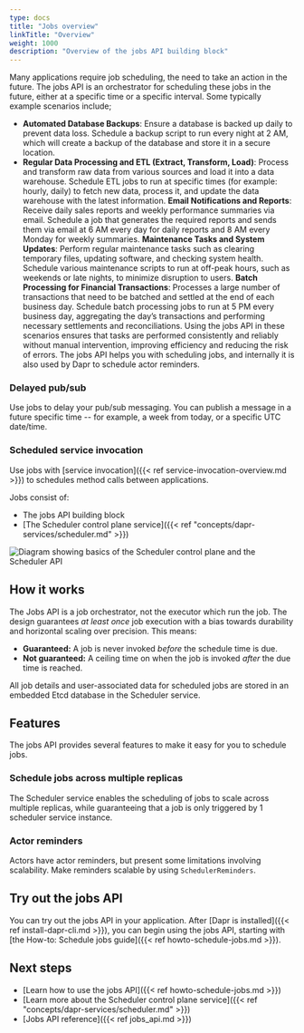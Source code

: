 ```yaml
---
type: docs
title: "Jobs overview"
linkTitle: "Overview"
weight: 1000
description: "Overview of the jobs API building block"
---
```


Many applications require job scheduling, the need to take an action in the future. The jobs API is an orchestrator for scheduling these jobs in the future, either at a specific time or a specific interval. 
Some typically example scenarios include;
- **Automated Database Backups**: Ensure a database is backed up daily to prevent data loss. Schedule a backup script to run every night at 2 AM, which will create a backup of the database and store it in a secure location.
- **Regular Data Processing and ETL (Extract, Transform, Load)**: Process and transform raw data from various sources and load it into a data warehouse. Schedule ETL jobs to run at specific times (for example: hourly, daily) to fetch new data, process it, and update the data warehouse with the latest information.
**Email Notifications and Reports**: Receive daily sales reports and weekly performance summaries via email. Schedule a job that generates the required reports and sends them via email at 6 AM every day for daily reports and 8 AM every Monday for weekly summaries.
**Maintenance Tasks and System Updates**: Perform regular maintenance tasks such as clearing temporary files, updating software, and checking system health. Schedule various maintenance scripts to run at off-peak hours, such as weekends or late nights, to minimize disruption to users.
**Batch Processing for Financial Transactions**: Processes a large number of transactions that need to be batched and settled at the end of each business day. Schedule batch processing jobs to run at 5 PM every business day, aggregating the day’s transactions and performing necessary settlements and reconciliations.
Using the jobs API in these scenarios ensures that tasks are performed consistently and reliably without manual intervention, improving efficiency and reducing the risk of errors. The jobs API helps you with scheduling jobs, and internally it is also used by Dapr to schedule actor reminders. 

### Delayed pub/sub

Use jobs to delay your pub/sub messaging. You can publish a message in a future specific time -- for example, a week from today, or a specific UTC date/time.

### Scheduled service invocation

Use jobs with [service invocation]({{< ref service-invocation-overview.md >}}) to schedules method calls between applications.



Jobs consist of:
- The jobs API building block
- [The Scheduler control plane service]({{< ref "concepts/dapr-services/scheduler.md" >}})

<img src="/images/scheduler/scheduler-architecture.png" alt="Diagram showing basics of the Scheduler control plane and the Scheduler API">

## How it works

The Jobs API is a job orchestrator, not the executor which run the job. The design guarantees *at least once* job execution with a bias towards durability and horizontal scaling over precision. This means:
- **Guaranteed:** A job is never invoked *before* the schedule time is due.
- **Not guaranteed:** A ceiling time on when the job is invoked *after* the due time is reached.

All job details and user-associated data for scheduled jobs are stored in an embedded Etcd database in the Scheduler service. 

## Features

The jobs API provides several features to make it easy for you to schedule jobs.

### Schedule jobs across multiple replicas

The Scheduler service enables the scheduling of jobs to scale across multiple replicas, while guaranteeing that a job is only triggered by 1 scheduler service instance.

### Actor reminders

Actors have actor reminders, but present some limitations involving scalability. Make reminders scalable by using `SchedulerReminders`. 

## Try out the jobs API

You can try out the jobs API in your application. After [Dapr is installed]({{< ref install-dapr-cli.md >}}), you can begin using the jobs API, starting with [the How-to: Schedule jobs guide]({{< ref howto-schedule-jobs.md >}}).

## Next steps

- [Learn how to use the jobs API]({{< ref howto-schedule-jobs.md >}})
- [Learn more about the Scheduler control plane service]({{< ref "concepts/dapr-services/scheduler.md" >}})
- [Jobs API reference]({{< ref jobs_api.md >}})
